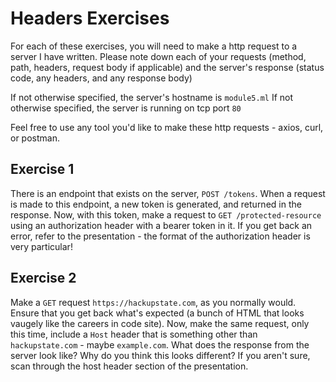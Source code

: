 # Headers Exercises

For each of these exercises, you will need to make a http request to a server I have written. Please
note down each of your requests (method, path, headers, request body if applicable) and the server's
response (status code, any headers, and any response body)

If not otherwise specified, the server's hostname is `module5.ml`
If not otherwise specified, the server is running on tcp port `80`

Feel free to use any tool you'd like to make these http requests - axios, curl, or postman.

## Exercise 1
There is an endpoint that exists on the server, `POST /tokens`. When a request is made to this
endpoint, a new token is generated, and returned in the response. Now, with this token, make a
request to `GET /protected-resource` using an authorization header with a bearer token in it. If you
get back an error, refer to the presentation - the format of the authorization header is very
particular!

## Exercise 2
Make a `GET` request `https://hackupstate.com`, as you normally would. Ensure that you get back
what's expected (a bunch of HTML that looks vaugely like the careers in code site). Now, make the
same request, only this time, include a `Host` header that is something other than
`hackupstate.com` - maybe `example.com`. What does the response from the server look like? Why do
you think this looks different? If you aren't sure, scan through the host header section of the
presentation.
